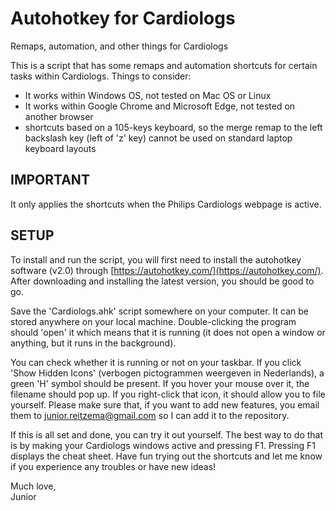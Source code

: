 # Autohotkey for Cardiologs
Remaps, automation, and other things for Cardiologs

This is a script that has some remaps and automation shortcuts for certain tasks within Cardiologs. Things to consider:
- It works within Windows OS, not tested on Mac OS or Linux
- It works within Google Chrome and Microsoft Edge, not tested on another browser
- shortcuts based on a 105-keys keyboard, so the merge remap to the left backslash key (left of 'z' key) cannot be used on standard laptop keyboard layouts

## IMPORTANT
It only applies the shortcuts when the Philips Cardiologs webpage is active.

## SETUP
To install and run the script, you will first need to install the autohotkey software (v2.0) through [https://autohotkey.com/](https://autohotkey.com/). After downloading and installing the latest version, you should be good to go. 

Save the 'Cardiologs.ahk' script somewhere on your computer. It can be stored anywhere on your local machine. Double-clicking the program should 'open' it which means that it is running (it does not open a window or anything, but it runs in the background). 

You can check whether it is running or not on your taskbar. If you click 'Show Hidden Icons' (verbogen pictogrammen weergeven in Nederlands), a green 'H' symbol should be present. If you hover your mouse over it, the filename should pop up. If you right-click that icon, it should allow you to file yourself. Please make sure that, if you want to add new features, you email them to [junior.reitzema@gmail.com](mailto:junior.reitzema@gmail.com) so I can add it to the repository.

If this is all set and done, you can try it out yourself. The best way to do that is by making your Cardiologs windows active and pressing F1. Pressing F1 displays the cheat sheet. Have fun trying out the shortcuts and let me know if you experience any troubles or have new ideas!

Much love,  
Junior
